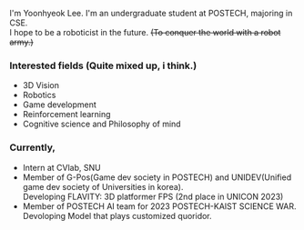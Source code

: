 
I'm Yoonhyeok Lee. I'm an undergraduate student at POSTECH, majoring in CSE.  
I hope to be a roboticist in the future. ~~(To conquer the world with a robot army.)~~

### Interested fields (Quite mixed up, i think.)
- 3D Vision
- Robotics
- Game development
- Reinforcement learning
- Cognitive science and Philosophy of mind

### Currently,
- Intern at CVlab, SNU
- Member of G-Pos(Game dev society in POSTECH) and UNIDEV(Unified game dev society of Universities in korea).  
  Developing FLAVITY: 3D platformer FPS (2nd place in UNICON 2023) 
- Member of POSTECH AI team for 2023 POSTECH-KAIST SCIENCE WAR.  
  Devoloping Model that plays customized quoridor.

<!--
**a-nodi/a-nodi** is a ✨ _special_ ✨ repository because its `README.md` (this file) appears on your GitHub profile.

Here are some ideas to get you started:

- 🔭 I’m currently working on ...
- 🌱 I’m currently learning ...
- 👯 I’m looking to collaborate on ...
- 🤔 I’m looking for help with ...
- 💬 Ask me about ...
- 📫 How to reach me: ...
- 😄 Pronouns: ...
- ⚡ Fun fact: ...
-->
